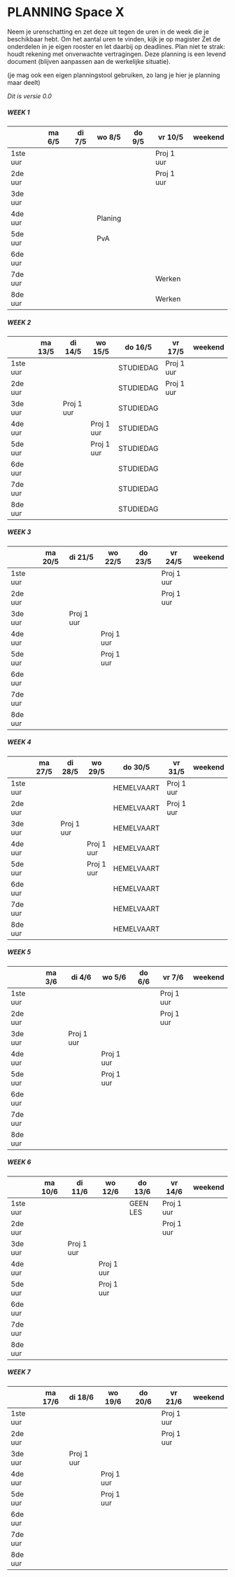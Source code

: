 # PLANNING Space X
Neem je urenschatting en zet deze uit tegen de uren in de week die je beschikbaar hebt. Om het aantal uren te vinden, kijk je op magister
Zet de onderdelen in je eigen rooster en let daarbij op deadlines. Plan niet te strak: houdt rekening met onverwachte vertragingen.
Deze planning is een levend document (blijven aanpassen aan de werkelijke situatie).

(je mag ook een eigen planningstool gebruiken, zo lang je hier je planning maar deelt)

*Dit is versie 0.0*

##### WEEK 1
|         | ma 6/5 | di 7/5 | wo 8/5 | do 9/5 | vr 10/5 | weekend |
| ------ |------ | ---- | ------ |---- |------ |---- | 
| 1ste uur | | | | |Proj 1 uur |  |
| 2de uur  | | | | |Proj 1 uur  |  |
| 3de uur  | | | | | |  |
| 4de uur  | | |Planing | | |  |
| 5de uur  | | |PvA | | |  |
| 6de uur  | | | | | |  |
| 7de uur  | | | | |Werken |  |
| 8de uur  | | | | |Werken |  |

##### WEEK 2
|         | ma 13/5 | di 14/5 | wo 15/5 | do 16/5 | vr 17/5 | weekend |
| ------ |------ | ---- | ------ |---- |------ |---- | 
| 1ste uur | | | | STUDIEDAG |Proj 1 uur  |  |
| 2de uur  | | | | STUDIEDAG |Proj 1 uur  |  |
| 3de uur  | |Proj 1 uur  || STUDIEDAG | |  |
| 4de uur  | | |Proj 1 uur  | STUDIEDAG | |  |
| 5de uur  | | |Proj 1 uur  | STUDIEDAG | |  |
| 6de uur  | | | | STUDIEDAG | |  |
| 7de uur  | | | | STUDIEDAG | |  |
| 8de uur  | | | | STUDIEDAG | |  |

##### WEEK 3
|         | ma 20/5 | di 21/5 | wo 22/5 | do 23/5 | vr 24/5 | weekend |
| ------ |------ | ---- | ------ |---- |------ |---- | 
| 1ste uur | | | | |Proj 1 uur |  |
| 2de uur  | | | | |Proj 1 uur |  |
| 3de uur  | |Proj 1 uur | | | |  |
| 4de uur  | | |Proj 1 uur  | | |  |
| 5de uur  | | |Proj 1 uur  | | |  |
| 6de uur  | | | | | |  |
| 7de uur  | | | | | |  |
| 8de uur  | | | | | |  |

##### WEEK 4
|         | ma 27/5 | di 28/5 | wo 29/5 | do 30/5 | vr 31/5 | weekend |
| ------ |------ | ---- | ------ |---- |------ |---- | 
| 1ste uur | | | | HEMELVAART |Proj 1 uur  |  |
| 2de uur  | | | | HEMELVAART |Proj 1 uur  |  |
| 3de uur  | |Proj 1 uur  | | HEMELVAART | |  |
| 4de uur  | | |Proj 1 uur | HEMELVAART | |  |
| 5de uur  | | |Proj 1 uur | HEMELVAART | |  |
| 6de uur  | | | | HEMELVAART | |  |
| 7de uur  | | | | HEMELVAART | |  |
| 8de uur  | | | | HEMELVAART | |  |

##### WEEK 5
|         | ma 3/6 | di 4/6 | wo 5/6 | do 6/6 | vr 7/6 | weekend |
| ------ |------ | ---- | ------ |---- |------ |---- | 
| 1ste uur | | | | | Proj 1 uur |  |
| 2de uur | | | | |Proj 1 uur  |  |
| 3de uur | |Proj 1 uur  | | | |  |
| 4de uur | | |Proj 1 uur | | |  |
| 5de uur | | |Proj 1 uur | | |  |
| 6de uur | | | | | |  |
| 7de uur | | | | | |  |
| 8de uur | | | | | |  |

##### WEEK 6
|         | ma 10/6 | di 11/6 | wo 12/6 | do 13/6 | vr 14/6 | weekend |
| ------ |------ | ---- | ------ |---- |------ |---- | 
| 1ste uur | | | | GEEN LES |Proj 1 uur |  |
| 2de uur | | | | |Proj 1 uur  |  |
| 3de uur | |Proj 1 uur  | | | |  |
| 4de uur | | |Proj 1 uur  | | |  |
| 5de uur | | |Proj 1 uur  | | |  |
| 6de uur | | | | | |  |
| 7de uur | | | | | |  |
| 8de uur | | | | | |  |


##### WEEK 7
|         | ma 17/6 | di 18/6 | wo 19/6 | do 20/6 | vr 21/6 | weekend |
| ------ |------ | ---- | ------ |---- |------ |---- | 
| 1ste uur | | | | |Proj 1 uur |  |
| 2de uur | | | | |Proj 1 uur |  |
| 3de uur | |Proj 1 uur  | | | |  |
| 4de uur | | |Proj 1 uur | | |  |
| 5de uur | | |Proj 1 uur | | |  |
| 6de uur | | | | | |  |
| 7de uur | | | | | |  |
| 8de uur | | | | | |  |

